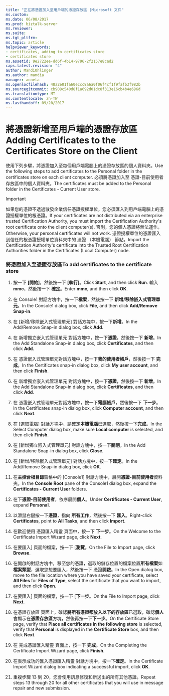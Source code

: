 ```yaml
---
title: "正在將憑證加入至用戶端的憑證存放區 |Microsoft 文件"
ms.custom: 
ms.date: 06/08/2017
ms.prod: biztalk-server
ms.reviewer: 
ms.suite: 
ms.tgt_pltfrm: 
ms.topic: article
helpviewer_keywords:
- certificates, adding to certificates store
- certificates store
ms.assetid: 9e2722ee-dd6f-4b14-9796-2f2157e8cad2
caps.latest.revision: "4"
author: MandiOhlinger
ms.author: mandia
manager: anneta
ms.openlocfilehash: 48a2e01fa60eccc8a6a0f06f4cf1f9fafb3f982b
ms.sourcegitcommit: cb908c540d8f1a692d01dc8f313e16cb4b4e696d
ms.translationtype: MT
ms.contentlocale: zh-TW
ms.lasthandoff: 09/20/2017
---
```

# <a name="adding-certificates-to-the-certificates-store-on-the-client"></a><span data-ttu-id="9f23c-102">將憑證新增至用戶端的憑證存放區</span><span class="sxs-lookup"><span data-stu-id="9f23c-102">Adding Certificates to the Certificates Store on the Client</span></span>
<span data-ttu-id="9f23c-103">使用下列步驟，將憑證加入至每個用戶端電腦上的憑證存放區的個人資料夾。</span><span class="sxs-lookup"><span data-stu-id="9f23c-103">Use the following steps to add certificates to the Personal folder in the certificates store on each client computer.</span></span> <span data-ttu-id="9f23c-104">必須將憑證加入至 憑證-目前使用者存放區中的個人資料夾。</span><span class="sxs-lookup"><span data-stu-id="9f23c-104">The certificates must be added to the Personal folder in the Certificates - Current User store.</span></span>  
  
> [!IMPORTANT]
>  <span data-ttu-id="9f23c-105">如果您的憑證不透過散發企業信任憑證授權單位，您必須匯入到用戶端電腦上的憑證授權單位的根憑證。</span><span class="sxs-lookup"><span data-stu-id="9f23c-105">If your certificates are not distributed via an enterprise trusted Certification Authority, you must import the Certification Authority's root certificate onto the client computer(s).</span></span> <span data-ttu-id="9f23c-106">否則，您的個人憑證將無法運作。</span><span class="sxs-lookup"><span data-stu-id="9f23c-106">Otherwise, your personal certificates will not work.</span></span> <span data-ttu-id="9f23c-107">憑證授權單位的憑證匯入到信任的根憑證授權單位資料夾中的 憑證 （本機電腦） 節點。</span><span class="sxs-lookup"><span data-stu-id="9f23c-107">Import the Certification Authority's certificate into the Trusted Root Certification Authorities folder in the Certificates (Local Computer) node.</span></span>  
  
### <a name="to-add-certificates-to-the-certificate-store"></a><span data-ttu-id="9f23c-108">將憑證加入至憑證存放區</span><span class="sxs-lookup"><span data-stu-id="9f23c-108">To add certificates to the certificate store</span></span>  
  
1.  <span data-ttu-id="9f23c-109">按一下 **[開始]**，然後按一下 **[執行]**。</span><span class="sxs-lookup"><span data-stu-id="9f23c-109">Click **Start**, and then click **Run**.</span></span> <span data-ttu-id="9f23c-110">輸入**mmc**，然後按一下 **確定**。</span><span class="sxs-lookup"><span data-stu-id="9f23c-110">Enter **mmc**, and then click **OK**.</span></span>  
  
2.  <span data-ttu-id="9f23c-111">在 Console1 對話方塊中，按一下**檔案**，然後按一下 **新增/移除嵌入式管理單元**。</span><span class="sxs-lookup"><span data-stu-id="9f23c-111">In the Console1 dialog box, click **File**, and then click **Add/Remove Snap-in**.</span></span>  
  
3.  <span data-ttu-id="9f23c-112">在 [新增/移除嵌入式管理單元] 對話方塊中，按一下**新增**。</span><span class="sxs-lookup"><span data-stu-id="9f23c-112">In the Add/Remove Snap-in dialog box, click **Add**.</span></span>  
  
4.  <span data-ttu-id="9f23c-113">在 新增獨立嵌入式管理單元 對話方塊中，按一下**憑證**，然後按一下 **新增**。</span><span class="sxs-lookup"><span data-stu-id="9f23c-113">In the Add Standalone Snap-in dialog box, click **Certificates**, and then click **Add**.</span></span>  
  
5.  <span data-ttu-id="9f23c-114">在 憑證嵌入式管理單元對話方塊中，按一下**我的使用者帳戶**，然後按一下 **完成**。</span><span class="sxs-lookup"><span data-stu-id="9f23c-114">In the Certificates snap-in dialog box, click **My user account**, and then click **Finish**.</span></span>  
  
6.  <span data-ttu-id="9f23c-115">在 新增獨立嵌入式管理單元 對話方塊中，按一下**憑證**，然後按一下 **新增**。</span><span class="sxs-lookup"><span data-stu-id="9f23c-115">In the Add Standalone Snap-in dialog box, click **Certificates**, and then click **Add**.</span></span>  
  
7.  <span data-ttu-id="9f23c-116">在 憑證嵌入式管理單元對話方塊中，按一下**電腦帳戶**，然後按一下 **下一步**。</span><span class="sxs-lookup"><span data-stu-id="9f23c-116">In the Certificates snap-in dialog box, click **Computer account**, and then click **Next**.</span></span>  
  
8.  <span data-ttu-id="9f23c-117">在 [選取電腦] 對話方塊中，請確定**本機電腦**已選取，然後按一下**完成**。</span><span class="sxs-lookup"><span data-stu-id="9f23c-117">In the Select Computer dialog box, make sure **Local computer** is selected, and then click **Finish**.</span></span>  
  
9. <span data-ttu-id="9f23c-118">在 [新增獨立嵌入式管理單元] 對話方塊中，按一下**關閉**。</span><span class="sxs-lookup"><span data-stu-id="9f23c-118">In the Add Standalone Snap-in dialog box, click **Close**.</span></span>  
  
10. <span data-ttu-id="9f23c-119">在 [新增/移除嵌入式管理單元] 對話方塊中，按一下**確定**。</span><span class="sxs-lookup"><span data-stu-id="9f23c-119">In the Add/Remove Snap-in dialog box, click **OK**.</span></span>  
  
11. <span data-ttu-id="9f23c-120">在**主控台根目錄**窗格中的 [Console1] 對話方塊中，展開**憑證-目前使用者**資料夾。</span><span class="sxs-lookup"><span data-stu-id="9f23c-120">In the **Console Root** pane of the Console1 dialog box, expand the **Certificates - Current User** folders.</span></span>  
  
12. <span data-ttu-id="9f23c-121">在下**憑證-目前使用者**，依序展開**個人**。</span><span class="sxs-lookup"><span data-stu-id="9f23c-121">Under **Certificates - Current User**, expand **Personal**.</span></span>  
  
13. <span data-ttu-id="9f23c-122">以滑鼠右鍵按一下**憑證**，指向 **所有工作**，然後按一下 **匯入**。</span><span class="sxs-lookup"><span data-stu-id="9f23c-122">Right-click **Certificates**, point to **All Tasks**, and then click **Import**.</span></span>  
  
14. <span data-ttu-id="9f23c-123">在歡迎使用 憑證匯入精靈 頁面中，按一下 **下一步**。</span><span class="sxs-lookup"><span data-stu-id="9f23c-123">On the Welcome to the Certificate Import Wizard page, click **Next**.</span></span>  
  
15. <span data-ttu-id="9f23c-124">在要匯入] 頁面的檔案，按一下 [**瀏覽**。</span><span class="sxs-lookup"><span data-stu-id="9f23c-124">On the File to Import page, click **Browse**.</span></span>  
  
16. <span data-ttu-id="9f23c-125">在開啟的對話方塊中，移至您的憑證，選取的儲存位置的檔案位置**所有檔案**如**檔案類型**，選取您想要匯入，然後按一下 憑證**開啟**。</span><span class="sxs-lookup"><span data-stu-id="9f23c-125">In the Open dialog box, move to the file location where you have saved your certificate, select **All Files** for **Files of Type**, select the certificate that you want to import, and then click **Open**.</span></span>  
  
17. <span data-ttu-id="9f23c-126">在要匯入] 頁面的檔案，按一下 [**下一步**。</span><span class="sxs-lookup"><span data-stu-id="9f23c-126">On the File to Import page, click **Next**.</span></span>  
  
18. <span data-ttu-id="9f23c-127">在憑證存放區 頁面上，確認**將所有憑證都放入以下的存放區**已選取，確認**個人**會顯示在**憑證存放區**方塊，然後再按一下**下一步**。</span><span class="sxs-lookup"><span data-stu-id="9f23c-127">On the Certificate Store page, verify that **Place all certificates in the following store** is selected, verify that **Personal** is displayed in the **Certificate Store** box, and then click **Next**.</span></span>  
  
19. <span data-ttu-id="9f23c-128">在 完成憑證匯入精靈 頁面上，按一下 **完成**。</span><span class="sxs-lookup"><span data-stu-id="9f23c-128">On the Completing the Certificate Import Wizard page, click **Finish**.</span></span>  
  
20. <span data-ttu-id="9f23c-129">在表示成功的匯入憑證匯入精靈 對話方塊中，按一下**確定**。</span><span class="sxs-lookup"><span data-stu-id="9f23c-129">In the Certificate Import Wizard dialog box indicating a successful import, click **OK**.</span></span>  
  
21. <span data-ttu-id="9f23c-130">重複步驟 13 到 20，您會使用訊息修復和新送出的所有其他憑證。</span><span class="sxs-lookup"><span data-stu-id="9f23c-130">Repeat steps 13 through 20 for all other certificates that you will use in message repair and new submission.</span></span>